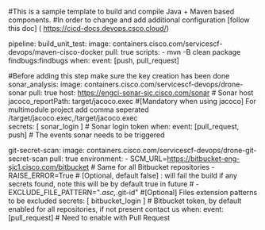 
#This is a sample template to build and compile  Java + Maven based components.
#In order to change and add additional configuration  [follow this doc] ( https://cicd-docs.devops.csco.cloud/)

pipeline:
  build_unit_test:
    image: containers.cisco.com/servicescf-devops/maven-cisco-docker
    pull: true
    scripts:
      - mvn -B clean package findbugs:findbugs 
    when:
      event: [push, pull_request]

#Before adding this step make sure the key creation has been done 
  sonar_analysis:
    image: containers.cisco.com/servicescf-devops/drone-sonar
    pull: true
    host: https://engci-sonar-sjc.cisco.com/sonar # Sonar host
    jacoco_reportPath: target/jacoco.exec #[Mandatory when using jacoco] For multimodule project add comma seperated <modulename1>/target/jacoco.exec,<modulename2>/target/jacoco.exec  
    secrets: [ sonar_login ] # Sonar login token
    when:
      event: [pull_request, push] # The events sonar needs to be triggered

  git-secret-scan:
    image: containers.cisco.com/servicescf-devops/drone-git-secret-scan
    pull: true
    environment:
      - SCM_URL=https://bitbucket-eng-sjc1.cisco.com/bitbucket # Same for all Bitbucket repositories
      - RAISE_ERROR=True # [Optional, default false] : will fail the build if any secrets found, note this will be by default true in future
      # - EXCLUDE_FILE_PATTERN="*.asc,*.git-id" #[Optional] Files extension patterns to be excluded
    secrets: [ bitbucket_login ] # Bitbucket token, by default enabled for all repositories, if not present contact us
    when:
      event: [pull_request] # Need to enable with Pull Request
    
